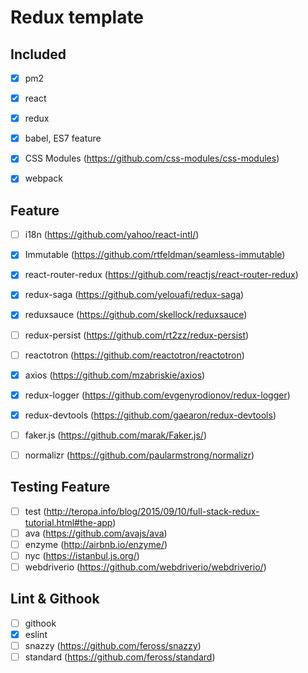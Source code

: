 # Redux template

## Included
- [x] pm2
- [x] react
- [x] redux
- [x] babel, ES7 feature
- [x] CSS Modules (https://github.com/css-modules/css-modules)
- [x] webpack


## Feature
- [ ] i18n (https://github.com/yahoo/react-intl/)
- [x] Immutable (https://github.com/rtfeldman/seamless-immutable)
- [x] react-router-redux (https://github.com/reactjs/react-router-redux)
- [x] redux-saga (https://github.com/yelouafi/redux-saga)
- [x] reduxsauce (https://github.com/skellock/reduxsauce)
- [ ] redux-persist (https://github.com/rt2zz/redux-persist)
- [ ] reactotron (https://github.com/reactotron/reactotron)
- [x] axios (https://github.com/mzabriskie/axios)
- [x] redux-logger (https://github.com/evgenyrodionov/redux-logger)
- [x] redux-devtools (https://github.com/gaearon/redux-devtools)
- [ ] faker.js (https://github.com/marak/Faker.js/)
- [ ] normalizr (https://github.com/paularmstrong/normalizr)


## Testing Feature
- [ ] test (http://teropa.info/blog/2015/09/10/full-stack-redux-tutorial.html#the-app)
- [ ] ava (https://github.com/avajs/ava)
- [ ] enzyme (http://airbnb.io/enzyme/)
- [ ] nyc (https://istanbul.js.org/)
- [ ] webdriverio (https://github.com/webdriverio/webdriverio/)

## Lint & Githook
- [ ] githook
- [x] eslint
- [ ] snazzy (https://github.com/feross/snazzy)
- [ ] standard (https://github.com/feross/standard)
